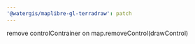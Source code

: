 ```yaml
---
'@watergis/maplibre-gl-terradraw': patch
---
```


remove controlContrainer on map.removeControl(drawControl)
